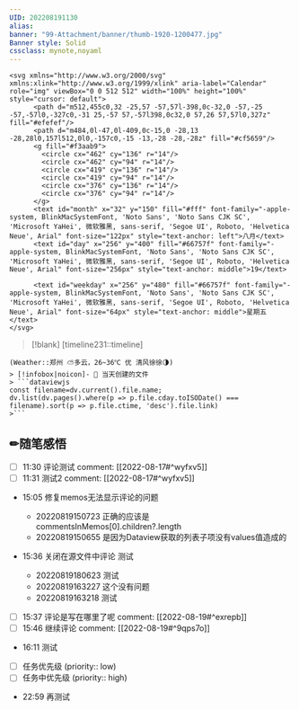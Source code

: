 ```yaml
---
UID: 202208191130 
alias:
banner: "99-Attachment/banner/thumb-1920-1200477.jpg"
Banner style: Solid
cssclass: mynote,noyaml
---
```


```ad-icon
<svg xmlns="http://www.w3.org/2000/svg" xmlns:xlink="http://www.w3.org/1999/xlink" aria-label="Calendar" role="img" viewBox="0 0 512 512" width="100%" height="100%" style="cursor: default">
      <path d="m512,455c0,32 -25,57 -57,57l-398,0c-32,0 -57,-25 -57,-57l0,-327c0,-31 25,-57 57,-57l398,0c32,0 57,26 57,57l0,327z" fill="#efefef"/>
      <path d="m484,0l-47,0l-409,0c-15,0 -28,13 -28,28l0,157l512,0l0,-157c0,-15 -13,-28 -28,-28z" fill="#cf5659"/>
      <g fill="#f3aab9">
        <circle cx="462" cy="136" r="14"/>
        <circle cx="462" cy="94" r="14"/>
        <circle cx="419" cy="136" r="14"/>
        <circle cx="419" cy="94" r="14"/>
        <circle cx="376" cy="136" r="14"/>
        <circle cx="376" cy="94" r="14"/>
      </g>
      <text id="month" x="32" y="150" fill="#fff" font-family="-apple-system, BlinkMacSystemFont, 'Noto Sans', 'Noto Sans CJK SC', 'Microsoft YaHei', 微软雅黑, sans-serif, 'Segoe UI', Roboto, 'Helvetica Neue', Arial" font-size="122px" style="text-anchor: left">八月</text>
      <text id="day" x="256" y="400" fill="#66757f" font-family="-apple-system, BlinkMacSystemFont, 'Noto Sans', 'Noto Sans CJK SC', 'Microsoft YaHei', 微软雅黑, sans-serif, 'Segoe UI', Roboto, 'Helvetica Neue', Arial" font-size="256px" style="text-anchor: middle">19</text>
      
      <text id="weekday" x="256" y="480" fill="#66757f" font-family="-apple-system, BlinkMacSystemFont, 'Noto Sans', 'Noto Sans CJK SC', 'Microsoft YaHei', 微软雅黑, sans-serif, 'Segoe UI', Roboto, 'Helvetica Neue', Arial" font-size="64px" style="text-anchor: middle">星期五</text>
</svg>
```
> [!blank] 
> [timeline231::timeline]
```ad-flex
(Weather::郑州 ⛅多云，26~36℃ 优 清风徐徐🌗)
> [!infobox|noicon]- 🔖 当天创建的文件
> ```dataviewjs 
const filename=dv.current().file.name;
dv.list(dv.pages().where(p => p.file.cday.toISODate() === filename).sort(p => p.file.ctime, 'desc').file.link) 
>```
```
## ✏随笔感悟


- [ ] 11:30 评论测试 comment: [[2022-08-17#^wyfxv5]]
- [ ] 11:31 测试2 comment: [[2022-08-17#^wyfxv5]]
- 15:05 修复memos无法显示评论的问题
    - 20220819150723 正确的应该是commentsInMemos[0].children?.length
    - 20220819150655 是因为Dataview获取的列表子项没有values值造成的

- 15:36 关闭在源文件中评论 测试
    - 20220819180623 测试
    - 20220819163227 这个没有问题
    - 20220819163218 测试
- [ ] 15:37 评论是写在哪里了呢 comment: [[2022-08-19#^exrepb]]
- [ ] 15:46 继续评论 comment: [[2022-08-19#^9qps7o]]
- 16:11 测试


- [ ] 任务优先级 (priority:: low)
- [ ] 任务中优先级 (priority:: high)

- 22:59 再测试
